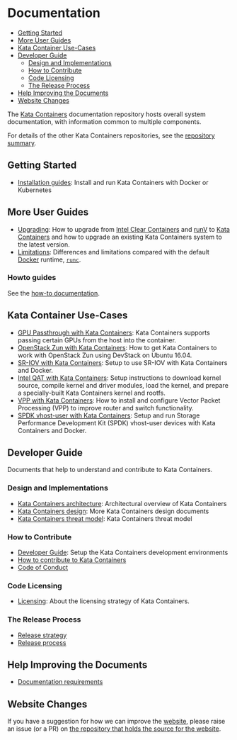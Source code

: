 # Documentation

* [Getting Started](#getting-started)
* [More User Guides](#more-user-guides)
* [Kata Container Use-Cases](#kata-container-use-cases)
* [Developer Guide](#developer-guide)
    * [Design and Implementations](#design-and-implementations)
    * [How to Contribute](#how-to-contribute)
    * [Code Licensing](#code-licensing)
    * [The Release Process](#the-release-process)
* [Help Improving the Documents](#help-improving-the-documents)
* [Website Changes](#website-changes)

The [Kata Containers](https://github.com/kata-containers)
documentation repository hosts overall system documentation, with information
common to multiple components.

For details of the other Kata Containers repositories, see the
[repository summary](https://github.com/kata-containers/kata-containers).

## Getting Started

* [Installation guides](./install/README.md):
Install and run Kata Containers with Docker or Kubernetes

## More User Guides

* [Upgrading](Upgrading.md): How to upgrade from [Intel Clear Containers](https://github.com/clearcontainers) and [runV](https://github.com/hyperhq/runv) to [Kata Containers](https://github.com/kata-containers) and how to upgrade an existing Kata Containers system to the latest version.
* [Limitations](Limitations.md): Differences and limitations compared with the default [Docker](https://www.docker.com/) runtime,
[`runc`](https://github.com/opencontainers/runc).

### Howto guides

See the [how-to documentation](how-to).

## Kata Container Use-Cases

* [GPU Passthrough with Kata Containers](./use-cases/GPU-passthrough-and-Kata.md): Kata Containers supports passing certain GPUs from the host into the container.
* [OpenStack Zun with Kata Containers](./use-cases/zun_kata.md): How to get Kata Containers to work with OpenStack Zun using DevStack on Ubuntu 16.04.
* [SR-IOV with Kata Containers](./use-cases/using-SRIOV-and-kata.md): Setup to use SR-IOV with Kata Containers and Docker.
* [Intel QAT with Kata Containers](./use-cases/using-Intel-QAT-and-kata.md): Setup instructions to download kernel source, compile kernel and driver modules, load the kernel, and prepare a specially-built Kata Containers kernel and rootfs.
* [VPP with Kata Containers](./use-cases/using-vpp-and-kata.md): How to install and configure Vector Packet Processing (VPP) to improve router and switch functionality.
* [SPDK vhost-user with Kata Containers](./use-cases/using-SPDK-vhostuser-and-kata.md): Setup and run Storage Performance Development Kit (SPDK) vhost-user devices with Kata Containers and Docker.

## Developer Guide

Documents that help to understand and contribute to Kata Containers.

### Design and Implementations

* [Kata Containers architecture](design/architecture.md): Architectural overview of Kata Containers
* [Kata Containers design](./design/README.md): More Kata Containers design documents
* [Kata Containers threat model](./design/threat-model/threat-model.md): Kata Containers threat model

### How to Contribute

* [Developer Guide](Developer-Guide.md): Setup the Kata Containers development environments
* [How to contribute to Kata Containers](https://github.com/kata-containers/community/blob/master/CONTRIBUTING.md)
* [Code of Conduct](CODE_OF_CONDUCT.md)

### Code Licensing

* [Licensing](Licensing-strategy.md): About the licensing strategy of Kata Containers.

### The Release Process

* [Release strategy](Stable-Branch-Strategy.md)
* [Release process](Release-Process.md)

## Help Improving the Documents

* [Documentation requirements](Documentation-Requirements.md)

## Website Changes

If you have a suggestion for how we can improve the
[website](https://katacontainers.io), please raise an issue (or a PR) on
[the repository that holds the source for the website](https://github.com/OpenStackweb/kata-netlify-refresh).



<!-- This is a comment -->